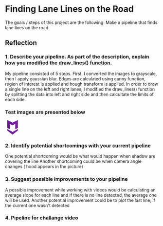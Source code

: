 # Finding Lane Lines on the Road

The goals / steps of this project are the following:
Make a pipeline that finds lane lines on the road

## Reflection
### 1. Describe your pipeline. As part of the description, explain how you modified the draw_lines() function.
My pipeline consisted of 5 steps. First, I converted the images to grayscale, then I apply gaussian blur. 
Edges are calculated using canny function, region of interest is applied and hough transform is applied.
In order to draw a single line on the left and right lanes, I modified the draw_lines() function by splitting 
the data into left and right side and then calcultate the limits of each side. 
### Test images are presented below
![alt text][logo]

[logo]: https://github.com/adam-p/markdown-here/raw/master/src/common/images/icon48.png "Logo Title Text 2"

### 2. Identify potential shortcomings with your current pipeline
One potential shortcoming would be what would happen when shadow are covering the line
Another shortcoming could be when camera angle changes ( hood appears in the picture)

### 3. Suggest possible improvements to your pipeline
A possible improvement while working with videos would be calculating an average slope for each line and if there is no line detected, the average one will be used.
Another potential improvement could be to plot the last line, if the current one wasn't detected

### 4. Pipeline for challange video
